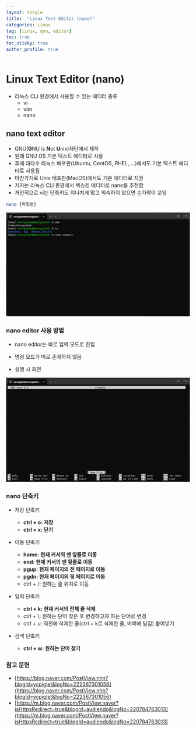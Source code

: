 ```yaml
---
layout: single
title:  "Linux Text Editor (nano)"
categories: Linux
tag: [linux, gnu, editor]
toc: true
toc_sticky: true
author_profile: true
---
```


# Linux Text Editor (nano)
- 리눅스 CLI 환경에서 사용할 수 있는 에디터 종류
    - vi
    - vim
    - nano

## nano text editor
- GNU(**G**NU is **N**ot **U**nix)재단에서 제작
- 원래 GNU OS 기본 텍스트 에디터로 사용
- 후에 대다수 리눅스 배포판(Ubuntu, CentOS, RHEL, ...)에서도 기본 텍스트 에디터로 사용됨
- 마찬가지로 Unix 배포판(MacOS)에서도 기본 에디터로 지원
- 저자는 리눅스 CLI 환경에서 텍스트 에디터로 nano를 추천함
- 개인적으로 vi는 단축키도 지나치게 많고 익숙하지 않으면 손가락이 꼬임

```bash
nano {파일명}
```

![enter-nano](/images/2024-01-11-Linux_Editor_nano/enter-nano.png)

### nano editor 사용 방법
- nano editor는 바로 입력 모드로 진입
- 명령 모드가 따로 존재하지 않음

- 실행 시 화면

![cmd-mode](/images/2024-01-11-Linux_Editor_nano/nano-screen.png)

### nano 단축키
- 저장 단축키
    - **ctrl + o: 저장**
    - **ctrl + x: 닫기**

- 이동 단축키
    - **home: 현재 커서의 맨 앞줄로 이동**
    - **end: 현재 커서의 맨 뒷줄로 이동**
    - **pgup: 현재 페이지의 전 페이지로 이동**
    - **pgdn: 현재 페이지의 뒷 페이지로 이동**
    - ctrl + /: 원하는 줄 위치로 이동

- 입력 단축키
    - **ctrl + k: 현재 커서의 전체 줄 삭제**
    - ctrl + \\: 원하는 단어 찾은 후 변경하고자 하는 단어로 변경 
    - ctrl + u: 직전에 삭제한 줄(ctrl + k로 삭제한 줄, 버퍼에 담김) 붙여넣기

- 검색 단축키
    - **ctrl + w: 원하는 단어 찾기**

### 참고 문헌
- [https://blog.naver.com/PostView.nhn?blogId=ycpiglet&logNo=222367301056](https://blog.naver.com/PostView.nhn?blogId=ycpiglet&logNo=222367301056)
- [https://m.blog.naver.com/PostView.naver?isHttpsRedirect=true&blogId=audiendo&logNo=220784763013](https://m.blog.naver.com/PostView.naver?isHttpsRedirect=true&blogId=audiendo&logNo=220784763013)
